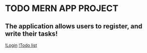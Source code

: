 # TODO MERN APP PROJECT

## The application allows users to register, and write their tasks!
[!Login](/Users/sraelderi/Desktop/img/login.png)
[!Todo list](/Users/sraelderi/Desktop/img/list.png)